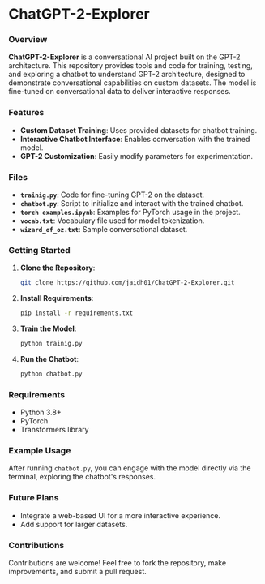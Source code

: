 # ChatGPT-2-Explorer

### Overview
**ChatGPT-2-Explorer** is a conversational AI project built on the GPT-2 architecture. This repository provides tools and code for training, testing, and exploring a chatbot to understand GPT-2 architecture, designed to demonstrate conversational capabilities on custom datasets. The model is fine-tuned on conversational data to deliver interactive responses.

### Features
- **Custom Dataset Training**: Uses provided datasets for chatbot training.
- **Interactive Chatbot Interface**: Enables conversation with the trained model.
- **GPT-2 Customization**: Easily modify parameters for experimentation.

### Files
- **`trainig.py`**: Code for fine-tuning GPT-2 on the dataset.
- **`chatbot.py`**: Script to initialize and interact with the trained chatbot.
- **`torch examples.ipynb`**: Examples for PyTorch usage in the project.
- **`vocab.txt`**: Vocabulary file used for model tokenization.
- **`wizard_of_oz.txt`**: Sample conversational dataset.

### Getting Started
1. **Clone the Repository**:
   ```bash
   git clone https://github.com/jaidh01/ChatGPT-2-Explorer.git
   ```
2. **Install Requirements**:
   ```bash
   pip install -r requirements.txt
   ```
3. **Train the Model**:
   ```bash
   python trainig.py
   ```
4. **Run the Chatbot**:
   ```bash
   python chatbot.py
   ```

### Requirements
- Python 3.8+
- PyTorch
- Transformers library

### Example Usage
After running `chatbot.py`, you can engage with the model directly via the terminal, exploring the chatbot's responses.

### Future Plans
- Integrate a web-based UI for a more interactive experience.
- Add support for larger datasets.

### Contributions
Contributions are welcome! Feel free to fork the repository, make improvements, and submit a pull request.
